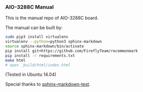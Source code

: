 ### AIO-3288C Manual

This is the manual repo of AIO-3288C board.

The manual can be built by:

```bash
sudo pip3 install virtualenv
virtualenv --python=python3 sphinx-markdown
source sphinx-markdown/bin/activate
pip install git+https://github.com/FireflyTeam/recommonmark
pip install -r requirements.txt
make html
# open _build/html/index.html
```
(Tested in Ubuntu 14.04)

Special thanks to [sphinx-markdown-test](https://github.com/ericholscher/sphinx-markdown-test).
